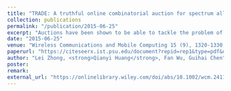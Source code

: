 ```yaml
---
title: "TRADE: A truthful online combinatorial auction for spectrum allocation in cognitive radio networks"
collection: publications
permalink: "/publication/2015-06-25"
excerpt: "Auctions have been shown to be able to tackle the problem of spectrum scarcity effectively, but most of existing works only focus on static scenarios. They cannot deal with the requests of spectrum users as they arrive and leave dynamically. Bidders can either cheat by bidding untruthfully or cheat about the arrival and departure time. In this paper, we model the radio spectrum allocation problem as a sealed‐bid online combinatorial auction and propose a truthful mechanism called TRADE. TRADE is a truthful and an individual rational mechanism with polynomial time complexity. It can prevent bidders from cheating in the auction while achieving good bidder satisfaction, spectrum utilization, and social welfare. Copyright © 2013 John Wiley & Sons, Ltd."
date: "2015-06-25"
venue: "Wireless Communications and Mobile Computing 15 (9), 1320-1330, 2015"
paperurl: "https://citeseerx.ist.psu.edu/document?repid=rep1&type=pdf&doi=9067766d75bb2c35f57ddb495c4931924cd32749"
author: "Lei Zhong, <strong>Qianyi Huang</strong>, Fan Wu, Guihai Chen"
poster:
remark:
external_url: "https://onlinelibrary.wiley.com/doi/abs/10.1002/wcm.2411"
---
```

